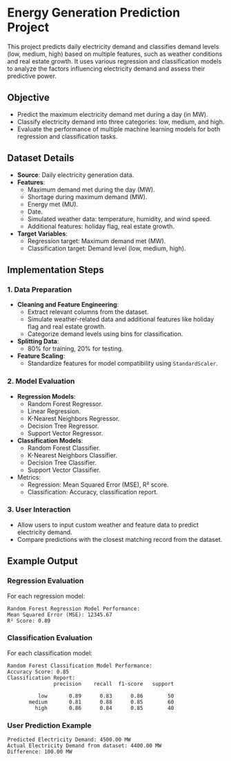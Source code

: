 # Energy Generation Prediction Project

This project predicts daily electricity demand and classifies demand levels (low, medium, high) based on multiple features, such as weather conditions and real estate growth. It uses various regression and classification models to analyze the factors influencing electricity demand and assess their predictive power.

## Objective
- Predict the maximum electricity demand met during a day (in MW).
- Classify electricity demand into three categories: low, medium, and high.
- Evaluate the performance of multiple machine learning models for both regression and classification tasks.

## Dataset Details
- **Source**: Daily electricity generation data.
- **Features**: 
  - Maximum demand met during the day (MW).
  - Shortage during maximum demand (MW).
  - Energy met (MU).
  - Date.
  - Simulated weather data: temperature, humidity, and wind speed.
  - Additional features: holiday flag, real estate growth.
- **Target Variables**:
  - Regression target: Maximum demand met (MW).
  - Classification target: Demand level (low, medium, high).

## Implementation Steps

### 1. Data Preparation
- **Cleaning and Feature Engineering**:
  - Extract relevant columns from the dataset.
  - Simulate weather-related data and additional features like holiday flag and real estate growth.
  - Categorize demand levels using bins for classification.
- **Splitting Data**:
  - 80% for training, 20% for testing.
- **Feature Scaling**:
  - Standardize features for model compatibility using `StandardScaler`.

### 2. Model Evaluation
- **Regression Models**:
  - Random Forest Regressor.
  - Linear Regression.
  - K-Nearest Neighbors Regressor.
  - Decision Tree Regressor.
  - Support Vector Regressor.
- **Classification Models**:
  - Random Forest Classifier.
  - K-Nearest Neighbors Classifier.
  - Decision Tree Classifier.
  - Support Vector Classifier.
- Metrics:
  - Regression: Mean Squared Error (MSE), R² score.
  - Classification: Accuracy, classification report.

### 3. User Interaction
- Allow users to input custom weather and feature data to predict electricity demand.
- Compare predictions with the closest matching record from the dataset.

## Example Output
### Regression Evaluation
For each regression model:
```plaintext
Random Forest Regression Model Performance:
Mean Squared Error (MSE): 12345.67
R² Score: 0.89
```

### Classification Evaluation
For each classification model:
```plaintext
Random Forest Classification Model Performance:
Accuracy Score: 0.85
Classification Report:
               precision    recall  f1-score   support

          low       0.89      0.83      0.86        50
       medium       0.81      0.88      0.85        60
         high       0.86      0.84      0.85        40
```

### User Prediction Example
```plaintext
Predicted Electricity Demand: 4500.00 MW
Actual Electricity Demand from dataset: 4400.00 MW
Difference: 100.00 MW
```

